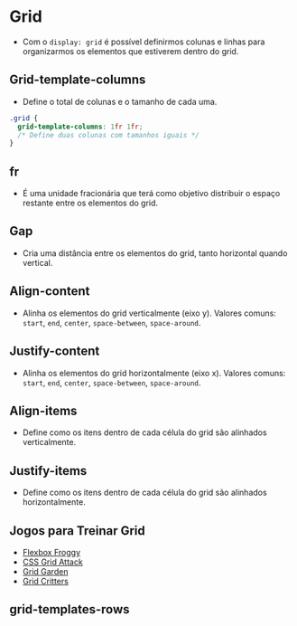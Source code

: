 # Grid

- Com o `display: grid` é possível definirmos colunas e linhas para organizarmos os elementos que estiverem dentro do grid.

## Grid-template-columns

- Define o total de colunas e o tamanho de cada uma.

```css
.grid {
  grid-template-columns: 1fr 1fr;
  /* Define duas colunas com tamanhos iguais */
}
```

## fr

- É uma unidade fracionária que terá como objetivo distribuir o espaço restante entre os elementos do grid.

## Gap

- Cria uma distância entre os elementos do grid, tanto horizontal quando vertical.

## Align-content

- Alinha os elementos do grid verticalmente (eixo y). Valores comuns: `start`, `end`, `center`, `space-between`, `space-around`.

## Justify-content

- Alinha os elementos do grid horizontalmente (eixo x). Valores comuns: `start`, `end`, `center`, `space-between`, `space-around`.

## Align-items

- Define como os itens dentro de cada célula do grid são alinhados verticalmente.

## Justify-items

- Define como os itens dentro de cada célula do grid são alinhados horizontalmente.

## Jogos para Treinar Grid

- [Flexbox Froggy](https://flexboxfroggy.com/)
- [CSS Grid Attack](https://codingfantasy.com/games/css-grid-attack)
- [Grid Garden](https://cssgridgarden.com/)
- [Grid Critters](https://gridcritters.com/)

## grid-templates-rows
